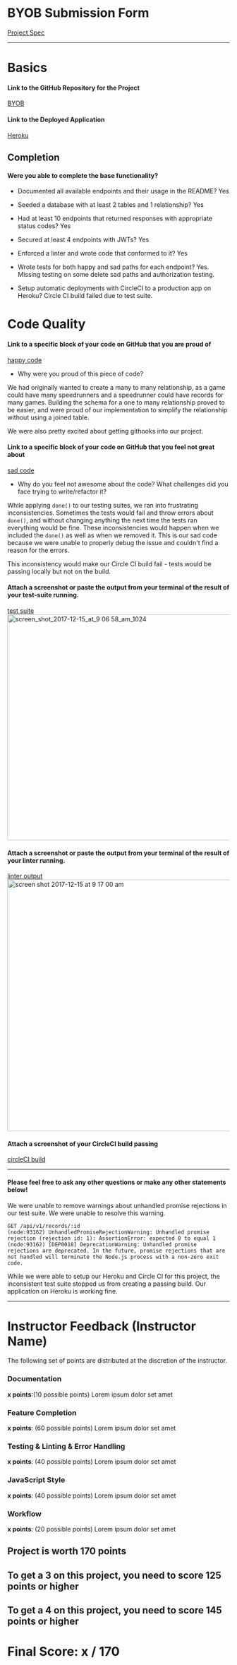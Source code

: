 # BYOB Submission Form

[Project Spec](http://frontend.turing.io/projects/build-your-own-backend.html)

------

# Basics

#### Link to the GitHub Repository for the Project
[BYOB](https://github.com/francylang/byob)

#### Link to the Deployed Application
[Heroku](https://speed-running-database.herokuapp.com/)


## Completion

#### Were you able to complete the base functionality?

* Documented all available endpoints and their usage in the README?
Yes

* Seeded a database with at least 2 tables and 1 relationship?
Yes

* Had at least 10 endpoints that returned responses with appropriate status codes?
Yes

* Secured at least 4 endpoints with JWTs?
Yes

* Enforced a linter and wrote code that conformed to it?
Yes

* Wrote tests for both happy and sad paths for each endpoint?
Yes. Missing testing on some delete sad paths and authorization testing. 

* Setup automatic deployments with CircleCI to a production app on Heroku?
Circle CI build failed due to test suite.

# Code Quality

#### Link to a specific block of your code on GitHub that you are proud of
[happy code](https://github.com/francylang/byob/blob/master/db/migrations/20171212142017_initial.js#L11)

* Why were you proud of this piece of code?

We had originally wanted to create a many to many relationship, as a game could have many speedrunners and a speedrunner could have records for many games. Building the schema for a one to many relationship proved to be easier, and were proud of our implementation to simplify the relationship without using a joined table. 

We were also pretty excited about getting githooks into our project.

#### Link to a specific block of your code on GitHub that you feel not great about
[sad code](https://github.com/francylang/byob/blob/master/test/routes.spec.js#L65)

* Why do you feel not awesome about the code? What challenges did you face trying to write/refactor it?

While applying `done()` to our testing suites, we ran into frustrating inconsistencies. Sometimes the tests would fail and throw errors about `done()`, and without changing anything the next time the tests ran everything would be fine. These inconsistencies would happen when we included the `done()` as well as when we removed it. This is our sad code because we were unable to properly debug the issue and couldn't find a reason for the errors. 

This inconsistency would make our Circle CI build fail - tests would be passing locally but not on the build. 

#### Attach a screenshot or paste the output from your terminal of the result of your test-suite running.

[test suite](https://github.com/francylang/byob/blob/master/test/routes.spec.js)
<img width="512" alt="screen_shot_2017-12-15_at_9 06 58_am_1024" src="https://user-images.githubusercontent.com/26471447/34050764-426175e8-e179-11e7-8e11-1b15a34ccdfe.png">


#### Attach a screenshot or paste the output from your terminal of the result of your linter running.

[linter output](https://github.com/francylang/byob/blob/master/.eslintrc.js)
<img width="570" alt="screen shot 2017-12-15 at 9 17 00 am" src="https://user-images.githubusercontent.com/26471447/34050709-09b780fc-e179-11e7-971a-9d632a5d0238.png">


#### Attach a screenshot of your CircleCI build passing

[circleCI build]()


-----

#### Please feel free to ask any other questions or make any other statements below!

We were unable to remove warnings about unhandled promise rejections in our test suite. We were unable to resolve this warning.
```
GET /api/v1/records/:id
(node:93162) UnhandledPromiseRejectionWarning: Unhandled promise rejection (rejection id: 1): AssertionError: expected 0 to equal 1
(node:93162) [DEP0018] DeprecationWarning: Unhandled promise rejections are deprecated. In the future, promise rejections that are not handled will terminate the Node.js process with a non-zero exit code.
```

While we were able to setup our Heroku and Circle CI for this project, the inconsistent test suite stopped us from creating a passing build. Our application on Heroku is working fine. 

-----


# Instructor Feedback (Instructor Name)

The following set of points are distributed at the discretion of the instructor.

### Documentation

**x points**:(10 possible points) Lorem ipsum dolor set amet

### Feature Completion

**x points**: (60 possible points) Lorem ipsum dolor set amet

### Testing & Linting & Error Handling

**x points**: (40 possible points) Lorem ipsum dolor set amet

### JavaScript Style

**x points**: (40 possible points) Lorem ipsum dolor set amet

### Workflow

**x points**: (20 possible points) Lorem ipsum dolor set amet

## Project is worth 170 points

## To get a 3 on this project, you need to score 125 points or higher
## To get a 4 on this project, you need to score 145 points or higher

# Final Score: x / 170
